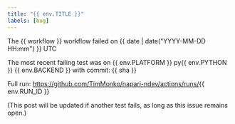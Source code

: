 ```yaml
---
title: "{{ env.TITLE }}"
labels: [bug]
---
```

The {{ workflow }} workflow failed on {{ date | date("YYYY-MM-DD HH:mm") }} UTC

The most recent failing test was on {{ env.PLATFORM }} py{{ env.PYTHON }} {{ env.BACKEND }}
with commit: {{ sha }}

Full run: https://github.com/TimMonko/napari-ndev/actions/runs/{{ env.RUN_ID }}

(This post will be updated if another test fails, as long as this issue remains open.)